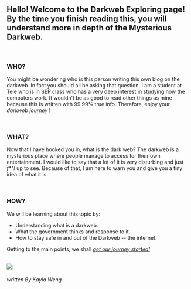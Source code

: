 ## Hello! Welcome to the Darkweb Exploring page! By the time you finish reading this, you will understand more in depth of the Mysterious Darkweb. 
<br>

### WHO?
<p> You might be wondering who is this person writing this own blog on the darkweb. In fact you should all be asking that question. I am a student
at Tele who is in SEP class who has a very deep interest in studying how the computers work. It wouldn't be as good to read other things as mine because
this is written with 99.99% true info. Therefore, enjoy your <i> darkweb journey </i> ! </p> <br>

### WHAT?
<p> Now that I have hooked you in, what is the dark web? The darkweb is a mysterious place where people manage to access for their own entertainment. 
I would like to say that a lot of it is very disturbing and just <i> f*^! </i> up to see. Because of that, I am here to warn you and give you a tiny 
idea of what it is. </p> <br> 

### HOW? 
<p> We will be learning about this topic by:
<ul> 
    <li> Understanding what is a darkweb. </li>
    <li> What the government thinks and response to it. </li>
    <li> How to stay safe in and out of the Darkweb -- the internet. </li>
</ul> </p>

<p> Getting to the main points, we shall <a href="darkweb.md"> <i> get our journey started! </i> <p> </a> <br>

<img src="https://encrypted-tbn0.gstatic.com/images?q=tbn:ANd9GcSSrCmpAk_q39iGH3Wrb04LcMZRtW4DluW4syswCGT5r-3Yf1ZD0w&s">

###### _written By Kayla Weng_
